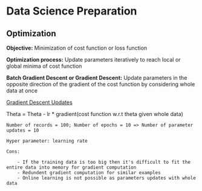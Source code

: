 # Data Science Preparation

## Optimization

**Objective:** Minimization of cost function or loss function

**Optimization process:** Update parameters iteratively to reach local or global minima of cost function

**Batch Gradient Descent or Gradient Descent:** Update parameters in the opposite direction of the gradient of the cost function by considering whole data at once

[Gradient Descent Updates](https://bit.ly/3hynJpo)

Theta = Theta - lr * gradient(cost function w.r.t theta given whole data)

	Number of records = 100; Number of epochs = 10 => Number of parameter updates = 10
	
	Hyper parameter: learning rate

	Cons:

		- If the training data is too big then it's difficult to fit the entire data into memory for gradient computation
		- Redundent gradient computation for similar examples
		- Online learning is not possible as parameters updates with whole data
